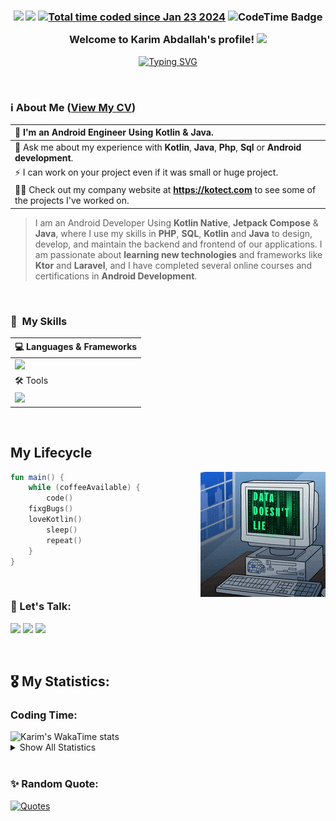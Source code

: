 <h3 align="center">
  <a href="https://github.com/karim-eg/StandWithPalestine"><img src="https://raw.githubusercontent.com/karim-eg/StandWithPalestine/main/assets/palestine_badge.svg"></a>
  <a href="https://komarev.com/ghpvc/?username=karim-eg"><img src="https://komarev.com/ghpvc/?username=karim-eg"></a>
  <a href="https://wakatime.com/@018d361c-db8c-49ff-b17e-4b367310d84d"><img src="https://wakatime.com/badge/user/018d361c-db8c-49ff-b17e-4b367310d84d.svg" alt="Total time coded since Jan 23 2024" /></a>
  <img href="https://codetime.dev" alt="CodeTime Badge" src="https://img.shields.io/endpoint?style=flat&color=222&url=https%3A%2F%2Fapi.codetime.dev%2Fshield%3Fid%3D24691%26project%3D%26in=0">


  Welcome to Karim Abdallah's profile!
  <img src="https://media.giphy.com/media/hvRJCLFzcasrR4ia7z/giphy.gif" width="28">
</h3>

<p align="center">
  <a href="https://git.io/typing-svg"><img src="https://readme-typing-svg.demolab.com?font=Fira+Code&size=22&duration=3000&pause=1000&center=true&vCenter=true&random=false&width=500&height=45&lines=Android+Engineer+Using+Kotlin+%26+Java.;Backend+Developer.;Android+Engineer+%7C+Kotlin+%7C+Ktor" alt="Typing SVG" /></a>
</p>


<br>


### ℹ️ About Me (<a href="karim_cv.pdf" target="_blank">View My CV</a>)
|🏢 I'm an **Android Engineer** Using **Kotlin** & **Java**.|
| :--- |
|💬 Ask me about my experience with **Kotlin**, **Java**, **Php**, **Sql** or **Android development**.|
|⚡ I can work on your project even if it was small or huge project.|
|👨‍💻 Check out my company website at **https://kotect.com** to see some of the projects I've worked on.|

> I am an Android Developer Using **Kotlin Native**, **Jetpack Compose** & **Java**, where I use my skills in **PHP**, **SQL**, **Kotlin** and **Java** to design, develop, and maintain the backend and frontend of our applications. I am passionate about **learning new technologies** and frameworks like **Ktor** and **Laravel**, and I have completed several online courses and certifications in **Android Development**.


<br>


### 🎯 &nbsp;My Skills
| 💻 Languages & Frameworks |
| :--- |
| <img src="https://skillicons.dev/icons?i=kotlin,java,php,mysql,sqlite,ktor,py,cpp,html,css,mongodb,laravel" />|
| 🛠️ Tools |
| <img src="https://skillicons.dev/icons?i=androidstudio,idea,phpstorm,webstorm,pycharm,vscode,gradle,github,git,md,firebase,devto,linkedin,discord,bots,postman,windows,linux,powershell,stackoverflow,gcp,replit,notion,graphql&perline=12" />|


<br>


## My Lifecycle
<img src="./assets/funcode.gif" align="right"/>

```kotlin
fun main() {
    while (coffeeAvailable) {
        code()
	fixgBugs()
	loveKotlin()
        sleep()
        repeat()
    }
}

```


<br>


### 📩 Let's Talk:
<a href="https://www.facebook.com/karim.abdallah.dev" target="_blank"><img src="https://img.shields.io/badge/-Karim%20Abdallah-0077B5?style=for-the-badge&logo=Facebook"/></a>
<a href="https://www.linkedin.com/in/karim-abdallah-dev" target="_blank"><img src="https://img.shields.io/badge/-Karim%20Abdallah-0077B5?style=for-the-badge&logo=Linkedin"/></a>
<a href="mailto:karim@kotect.com" target="_blank"><img src="https://img.shields.io/badge/-karim@kotect.com-0077B5?style=for-the-badge&logo=Gmail"/></a>


<br>


## 🎖️ My Statistics:
<h3>Coding Time:</h3>
<img src="https://encept-github-status.vercel.app/api/wakatime?username=@karim_eg&theme=transparent" alt="Karim's WakaTime stats" />

<details><summary>Show All Statistics</summary>
 	<h3>Top Languages:</h3>
	<img src="https://encept-github-status.vercel.app/api/top-langs?username=karim-eg&langs_count=6&show_icons=true&locale=en&theme=transparent&layout=donut" alt="karim-eg" />
	<br><br>
 	<h3>Github Stats:</h3>
	<a href="https://github.com/anuraghazra/github-readme-stats">
	    <img alt="karim-eg's Github Stats" src="https://encept-github-status.vercel.app/api?username=karim-eg&show_icons=true&count_private=true&locale=en&theme=transparent&layout=compact" height="230px"/>
	</a>
	<br><br>
 	<h3>My Streak:</h3>
	<img src="https://github-readme-streak-stats.herokuapp.com/?user=karim-eg&theme=transparent" alt="karim" />
</details>


<br>


### ✨ Random Quote:
<a href="https://github.com/piyushsuthar/github-readme-quotes">
    <img alt="Quotes" src="https://quotes-github-readme.vercel.app/api?type=horizontal&theme=dark&animation=grow_out_in&quoteCategory=programming?border=true">
</a>

